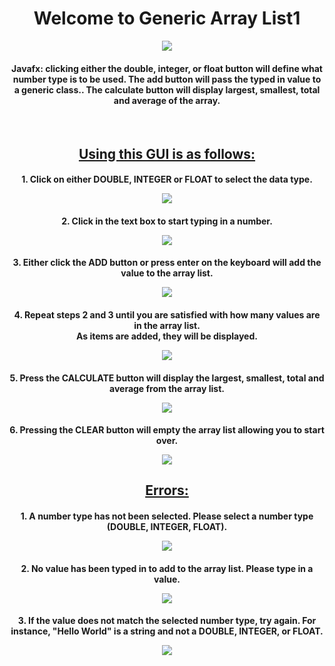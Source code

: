
<h1 align="center">Welcome to Generic Array List1</h1>

<p align="center"><img src="images/main_image.jpg"></p>
<!-- ![main image](images/main_image.jpg) -->

<h4 align="center">
  Javafx: clicking either the double, integer, or float button will define what
  number type is to be used. The add button will pass the typed in value to
  a generic class.. The calculate	button will display largest, smallest,
  total and average of the array.
</h4>
<br>

<h2 align="center" style="text-decoration: underline;">Using this GUI is as follows:</h2>

<h4 align="center">
    1. Click on either DOUBLE, INTEGER or FLOAT to select the data type.
<p align="center"><img src="images/number_type.jpg"></p>
  <!-- ![number image](/images/number_type.jpg "Selecting Number Type") -->
</h4>

<h4 align="center">
    2. Click in the text box to start typing in a number.

<p align="center"><img src="images/add_number.jpg"></p>
  <!-- ![add number image](/images/add_number.jpg "Typing in the textbox") -->
</h4>

<h4 align="center">
    3. Either click the ADD button or press enter on the keyboard will add the value to the array list.
<p align="center"><img src="images/added.jpg"></p>
  <!-- ![added image](/images/added.jpg "Value added") -->
</h4>

<h4 align="center">
    4. Repeat steps 2 and 3 until you are satisfied with how many values are in the array list.
<br>  
    As items are added, they will be displayed.
<p align="center"><img src="images/add_more_numbers.jpg"></p>
  <!-- ![add more numbers image](/images/add_more_numbers.jpg "Add more values") -->
</h4>

<h4 align="center">
    5. Press the CALCULATE button will display the largest, smallest, total and average from the array list.
    <p align="center"><img src="images/calculate.jpg"></p>
    <!-- ![calculate image](/images/calculate.jpg "Calculate array list") -->
</h4>

<h4 align="center">
    6. Pressing the CLEAR button will empty the array list allowing you to start over.
<p align="center"><img src="images/clear.jpg"></p>
    <!-- ![clear image](/images/clear.jpg "Clearing everything") -->
</h4>

<h2 align="center" style="text-decoration: underline;">Errors:</h2>

<h4 align="center">
    1. A number type has not been selected. Please select a number type (DOUBLE, INTEGER, FLOAT).
<p align="center"><img src="images/select_type.jpg"></p>
    <!-- ![clear image](/images/clear.jpg "Clearing everything") -->
</h4>

<h4 align="center">
    2. No value has been typed in to add to the array list.  Please type in a value.
<p align="center"><img src="images/empty_txt.jpg"></p>
    <!-- ![clear image](/images/clear.jpg "Clearing everything") -->
</h4>

<h4 align="center">
    3. If the value does not match the selected number type, try again.  For instance, "Hello World"
    is a string and not a DOUBLE, INTEGER, or FLOAT.
<p align="center"><img src="images/not_correct_data.jpg"></p>
    <!-- ![clear image](/images/clear.jpg "Clearing everything") -->
</h4>

<!-- For more details see [GitHub Flavored Markdown](https://guides.github.com/features/mastering-markdown/). -->
<!-- You can use the [editor on GitHub](https://github.com/zuki07/Generic_array_list1/edit/gh-pages/index.md) to maintain and preview the content for your website in Markdown files. -->
